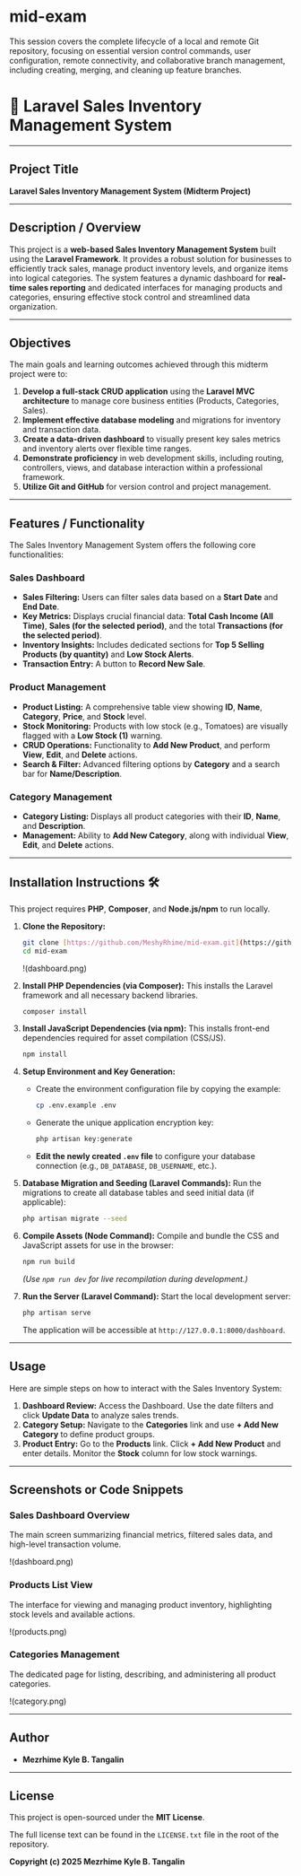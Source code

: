 # mid-exam
This session covers the complete lifecycle of a local and remote Git repository, focusing on essential version control commands, user configuration, remote connectivity, and collaborative branch management, including creating, merging, and cleaning up feature branches.


# 🛒 Laravel Sales Inventory Management System

---

## Project Title

**Laravel Sales Inventory Management System (Midterm Project)**

---

## Description / Overview

This project is a **web-based Sales Inventory Management System** built using the **Laravel Framework**. It provides a robust solution for businesses to efficiently track sales, manage product inventory levels, and organize items into logical categories. The system features a dynamic dashboard for **real-time sales reporting** and dedicated interfaces for managing products and categories, ensuring effective stock control and streamlined data organization.

---

## Objectives

The main goals and learning outcomes achieved through this midterm project were to:

1.  **Develop a full-stack CRUD application** using the **Laravel MVC architecture** to manage core business entities (Products, Categories, Sales).
2.  **Implement effective database modeling** and migrations for inventory and transaction data.
3.  **Create a data-driven dashboard** to visually present key sales metrics and inventory alerts over flexible time ranges.
4.  **Demonstrate proficiency** in web development skills, including routing, controllers, views, and database interaction within a professional framework.
5.  **Utilize Git and GitHub** for version control and project management.

---

## Features / Functionality

The Sales Inventory Management System offers the following core functionalities:

### **Sales Dashboard**
* **Sales Filtering:** Users can filter sales data based on a **Start Date** and **End Date**.
* **Key Metrics:** Displays crucial financial data: **Total Cash Income (All Time)**, **Sales (for the selected period)**, and the total **Transactions (for the selected period)**.
* **Inventory Insights:** Includes dedicated sections for **Top 5 Selling Products (by quantity)** and **Low Stock Alerts**.
* **Transaction Entry:** A button to **Record New Sale**.

### **Product Management**
* **Product Listing:** A comprehensive table view showing **ID**, **Name**, **Category**, **Price**, and **Stock** level.
* **Stock Monitoring:** Products with low stock (e.g., Tomatoes) are visually flagged with a **Low Stock (1)** warning.
* **CRUD Operations:** Functionality to **Add New Product**, and perform **View**, **Edit**, and **Delete** actions.
* **Search & Filter:** Advanced filtering options by **Category** and a search bar for **Name/Description**.

### **Category Management**
* **Category Listing:** Displays all product categories with their **ID**, **Name**, and **Description**.
* **Management:** Ability to **Add New Category**, along with individual **View**, **Edit**, and **Delete** actions.

---

## Installation Instructions 🛠️

This project requires **PHP**, **Composer**, and **Node.js/npm** to run locally.

1.  **Clone the Repository:**
    ```bash
    git clone [https://github.com/MeshyRhime/mid-exam.git](https://github.com/MeshyRhime/mid-exam.git)
    cd mid-exam
    ```
    !(dashboard.png)

2.  **Install PHP Dependencies (via Composer):**
    This installs the Laravel framework and all necessary backend libraries.
    ```bash
    composer install
    ```

3.  **Install JavaScript Dependencies (via npm):**
    This installs front-end dependencies required for asset compilation (CSS/JS).
    ```bash
    npm install
    ```

4.  **Setup Environment and Key Generation:**
    * Create the environment configuration file by copying the example:
        ```bash
        cp .env.example .env
        ```
    * Generate the unique application encryption key:
        ```bash
        php artisan key:generate
        ```
    * **Edit the newly created `.env` file** to configure your database connection (e.g., `DB_DATABASE`, `DB_USERNAME`, etc.).

5.  **Database Migration and Seeding (Laravel Commands):**
    Run the migrations to create all database tables and seed initial data (if applicable):
    ```bash
    php artisan migrate --seed
    ```

6.  **Compile Assets (Node Command):**
    Compile and bundle the CSS and JavaScript assets for use in the browser:
    ```bash
    npm run build
    ```
    *(Use `npm run dev` for live recompilation during development.)*

7.  **Run the Server (Laravel Command):**
    Start the local development server:
    ```bash
    php artisan serve
    ```
    The application will be accessible at `http://127.0.0.1:8000/dashboard`.

---

## Usage

Here are simple steps on how to interact with the Sales Inventory System:

1.  **Dashboard Review:** Access the Dashboard. Use the date filters and click **Update Data** to analyze sales trends.
2.  **Category Setup:** Navigate to the **Categories** link and use **+ Add New Category** to define product groups.
3.  **Product Entry:** Go to the **Products** link. Click **+ Add New Product** and enter details. Monitor the **Stock** column for low stock warnings.

---

## Screenshots or Code Snippets

### Sales Dashboard Overview
The main screen summarizing financial metrics, filtered sales data, and high-level transaction volume.

!(dashboard.png)

### Products List View
The interface for viewing and managing product inventory, highlighting stock levels and available actions.

!(products.png)

### Categories Management
The dedicated page for listing, describing, and administering all product categories.

!(category.png)

---

## Author

* **Mezrhime Kyle B. Tangalin**

---

## License

This project is open-sourced under the **MIT License**.

The full license text can be found in the `LICENSE.txt` file in the root of the repository.

**Copyright (c) 2025 Mezrhime Kyle B. Tangalin**